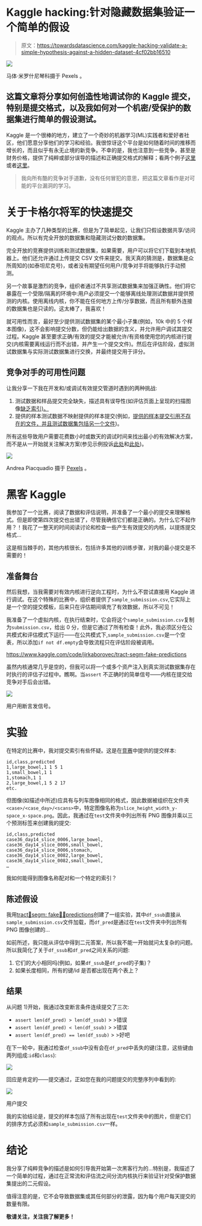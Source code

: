 # Kaggle hacking:针对隐藏数据集验证一个简单的假设

> 原文：<https://towardsdatascience.com/kaggle-hacking-validate-a-simple-hypothesis-against-a-hidden-dataset-4cf02bb16510>

![](img/2286322c48d1a0aeef83f121304fbee0.png)

马体·米罗什尼琴科摄于 Pexels 。

## 这篇文章将分享如何创造性地调试你的 Kaggle 提交，特别是提交格式，以及我如何对一个机密/受保护的数据集进行简单的假设测试。

Kaggle 是一个很棒的地方，建立了一个奇妙的机器学习(ML)实践者和爱好者社区，他们愿意分享他们的学习和经验。我很惊讶这个平台是如何随着时间的推移而增长的，而且似乎有永无止境的新竞争。不幸的是，我也注意到一些竞争，甚至是财务价格，提供了纯粹或部分误导的描述和正确提交格式的解释；看两个例子[这里](https://www.kaggle.com/competitions/birdclef-2022/discussion/309001)或者[这里](https://www.kaggle.com/competitions/uw-madison-gi-tract-image-segmentation/discussion/320908)。

> 我向所有酷的竞争对手道歉，没有任何冒犯的意思，把这篇文章看作是对可能的平台漏洞的学习。

# 关于卡格尔将军的快速提交

Kaggle 主办了几种类型的比赛，但是为了简单起见，让我们只假设数据共享/访问的观点。所以有完全开放的数据集和隐藏测试分数的数据集。

完全开放的竞赛提供训练和测试数据集，如果需要，用户可以将它们下载到本地机器上。他们还允许通过上传提交 CSV 文件来提交。我天真的猜测是，数据集是众所周知的(如泰坦尼克号)，或者没有期望任何用户/竞争对手将能够执行手动预测。

另一个故事是激烈的竞争，组织者通过不共享测试数据集来加强正确性。他们将它暴露在一个受限/隔离的环境中:用户必须提交一个能够离线处理测试数据并提供预测的内核。使用离线内核，你不能在任何地方上传/分享数据，而且所有额外连接的数据集也是只读的。这太棒了，我喜欢！

就可用性而言，最好至少提供测试数据集的某个最小子集(例如，10k 中的 5 个样本图像)，这不会影响提交分数，但仍能给出数据的含义，并允许用户调试其提交过程。Kaggle 甚至要求正确/有效的提交才能被允许/有资格使用您的内核进行提交(内核需要离线运行而不出错，并产生一个提交文件)。然后在评估阶段，虚拟测试数据集与实际测试数据集进行交换，并最终提交用于评分。

## 竞争对手的可用性问题

让我分享一下我在开发和/或调试有效提交管道时遇到的两种挑战:

1.  测试数据和样品提交完全缺失，描述具有误导性(如评估页面上呈现的扫描图像[缺乏索引)。](https://www.kaggle.com/competitions/uw-madison-gi-tract-image-segmentation/discussion/320908)
2.  提供的样本测试数据不映射提供的样本提交(例如，[提供的样本提交引用不存在的文件，并且测试数据集包括另一个文件](https://www.kaggle.com/competitions/birdclef-2022/discussion/309001))。

所有这些导致用户需要花费数小时或数天的调试时间来找出最小的有效解决方案，而不是从一开始就关注解决方案(参见示例投诉[此处](https://www.kaggle.com/competitions/uw-madison-gi-tract-image-segmentation/discussion/320541)和[此处](https://www.kaggle.com/competitions/uw-madison-gi-tract-image-segmentation/discussion/319265))。

![](img/2be41b58d6ee60057c4249164f42974a.png)

Andrea Piacquadio 摄于 [Pexels](https://www.pexels.com/photo/photo-of-a-woman-thinking-941555) 。

# 黑客 Kaggle

我参加了一个比赛，阅读了数据和评估说明，并准备了一个最小的提交来理解格式。但是即使第四次提交也出错了，尽管我确信它们都是正确的。为什么它不起作用？！我花了一整天的时间阅读讨论和检查一些产生有效提交的内核，以提炼提交格式…

这是相当棘手的，其他内核很长，包括许多其他的训练步骤，对我的最小提交是不需要的！

## 准备舞台

然后我想，当我需要对有效内核进行逆向工程时，为什么不尝试直接用 Kaggle 进行调试。在这个特殊的比赛中，组织者提供了`sample_submission.csv`,它实际上是一个空的提交模板，后来只在评估期间填充了有效数据，所以不可见！

我准备了一个虚拟内核，在执行结束时，它会将这个`sample_submission.csv`复制为`submission.csv`，给出 0 分，但是它通过了所有检查！此外，我必须区分在公共模式和评估模式下运行——在公共模式下,`sample_submission.csv`是一个空表，所以添加`if not df.empty`会导致流程只在评估阶段被调用。

<https://www.kaggle.com/code/jirkaborovec/tract-segm-fake-predictions>  

虽然内核通常几乎是空的，但我可以将一个或多个资产注入到真实测试数据集存在时执行的评估子过程中。瞧啊。当`assert` 不正确时的简单信号——内核在提交给竞争对手后会出错。

![](img/0745d22c1ccc8c722b600204126b58a2.png)

用户用断言发信号。

# 实验

在特定的比赛中，我对提交索引有些怀疑。这是在[竞赛](https://www.kaggle.com/competitions/uw-madison-gi-tract-image-segmentation)中提供的提交样本:

```
id,class,predicted
1,large_bowel,1 1 5 1
1,small_bowel,1 1
1,stomach,1 1
2,large_bowel,1 5 2 17
etc.
```

但图像(如描述中所述)应具有与列车图像相同的格式，因此数据被组织在文件夹`<case>/<case_day>/<scans>`中，特定图像名称为`slice_height_width_y-space_x-space.png`。因此，我通过在`test`文件夹中列出所有 PNG 图像并乘以三个预测标签来创建我的提交:

```
id,class,predicted
case36_day14_slice_0006,large_bowel,
case36_day14_slice_0006,small_bowel,
case36_day14_slice_0006,stomach,
case36_day14_slice_0082,large_bowel,
case36_day14_slice_0082,small_bowel,
…
```

我如何能得到图像名称配对和一个特定的索引？

## 陈述假设

我用[tract🩻segm: fake🏴‍☠️predictions](https://www.kaggle.com/code/jirkaborovec/tract-segm-fake-predictions)创建了一组实验，其中`df_ssub`直接从`sample_submission.csv`文件加载，而`df_pred`是通过在`test`文件夹中列出所有 PNG 图像创建的…

如前所述，我只能从评估中得到二元答案，所以我不能一开始就问太复杂的问题。所以我简化了关于`df_ssub`和`df_pred`之间关系的问题:

1.  它们的大小相同吗(例如，如果`df_ssub`是`df_pred`的子集)？
2.  如果长度相同，所有的键/id 是否都出现在两个表上？

## 结果

从问题 1)开始，我通过改变断言条件连续提交了三次:

*   `assert len(df_pred) > len(df_ssub)` > >错误
*   `assert len(df_pred) < len(df_ssub)` > >错误
*   `assert len(df_pred) == len(df_ssub)` > >好吧

在下一轮中，我通过检查`df_ssub`中没有会在`df_pred`中丢失的键(注意，这些键由两列组成:`id`和`class`):

![](img/a45cb9b5a80a25352896bffa7cfa9691.png)

回应是肯定的——提交通过，正如您在我的问题提交的完整序列中看到的:

![](img/c2cfbbfb4be8de0c92827323b4b296bf.png)

用户提交

我的实验结论是，提交的样本包括了所有出现在`test`文件夹中的图片，但是它们的排序方式必须和`sample_submission.csv`一样。

# 结论

我分享了纯粹竞争的描述是如何引导我开始第一次黑客行为的...特别是，我描述了一个简单的过程，通过在正常流和评估流之间分流内核执行来验证针对受保护数据集提出的二元假设。

值得注意的是，它不会导致数据集或其任何部分的泄露，因为每个用户每天提交的数量有限。

**敬请关注，关注我了解更多！**
